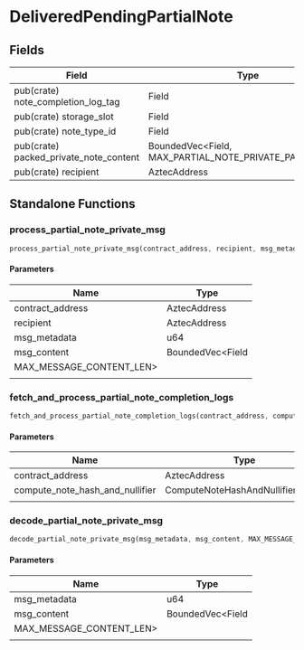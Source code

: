 # DeliveredPendingPartialNote

## Fields
| Field | Type |
| --- | --- |
| pub(crate) note_completion_log_tag | Field |
| pub(crate) storage_slot | Field |
| pub(crate) note_type_id | Field |
| pub(crate) packed_private_note_content | BoundedVec&lt;Field, MAX_PARTIAL_NOTE_PRIVATE_PACKED_LEN&gt; |
| pub(crate) recipient | AztecAddress |

## Standalone Functions

### process_partial_note_private_msg

```rust
process_partial_note_private_msg(contract_address, recipient, msg_metadata, msg_content, MAX_MESSAGE_CONTENT_LEN>, );
```

#### Parameters
| Name | Type |
| --- | --- |
| contract_address | AztecAddress |
| recipient | AztecAddress |
| msg_metadata | u64 |
| msg_content | BoundedVec&lt;Field |
| MAX_MESSAGE_CONTENT_LEN&gt; |  |
|  |  |

### fetch_and_process_partial_note_completion_logs

```rust
fetch_and_process_partial_note_completion_logs(contract_address, compute_note_hash_and_nullifier, );
```

#### Parameters
| Name | Type |
| --- | --- |
| contract_address | AztecAddress |
| compute_note_hash_and_nullifier | ComputeNoteHashAndNullifier&lt;Env&gt; |
|  |  |

### decode_partial_note_private_msg

```rust
decode_partial_note_private_msg(msg_metadata, msg_content, MAX_MESSAGE_CONTENT_LEN>, );
```

#### Parameters
| Name | Type |
| --- | --- |
| msg_metadata | u64 |
| msg_content | BoundedVec&lt;Field |
| MAX_MESSAGE_CONTENT_LEN&gt; |  |
|  |  |

